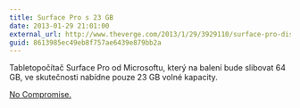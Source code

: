 ```yaml
---
title: Surface Pro s 23 GB
date: 2013-01-29 21:01:00
external_url: http://www.theverge.com/2013/1/29/3929110/surface-pro-disk-space-windows-8
guid: 8613985ec49eb8f757ae6439e879bb2a
---
```


Tabletopočítač Surface Pro od Microsoftu, který na balení bude slibovat 64 GB, ve skutečnosti nabídne pouze 23 GB volné kapacity.

[No Compromise.](http://techcrunch.com/2011/08/31/microsofts-compromise-is-to-not-compromise-or-something/)
